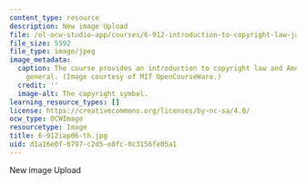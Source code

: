 ```yaml
---
content_type: resource
description: New image Upload
file: /ol-ocw-studio-app/courses/6-912-introduction-to-copyright-law-january-iap-2006/d1a16e0f6797c2d5e8fc0c3156fe05a1_6-912iap06-th.jpg
file_size: 5592
file_type: image/jpeg
image_metadata:
  caption: The course provides an introduction to copyright law and American law in
    general. (Image courtesy of MIT OpenCourseWare.)
  credit: ''
  image-alt: The copyright symbol.
learning_resource_types: []
license: https://creativecommons.org/licenses/by-nc-sa/4.0/
ocw_type: OCWImage
resourcetype: Image
title: 6-912iap06-th.jpg
uid: d1a16e0f-6797-c2d5-e8fc-0c3156fe05a1
---
```

New image Upload